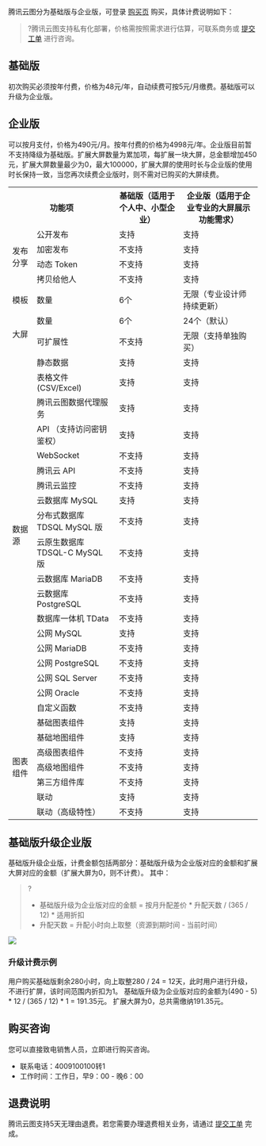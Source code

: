 腾讯云图分为基础版与企业版，可登录 [购买页](http://yuntu.cloud.tencent.com/#/buy) 购买，具体计费说明如下：

>?腾讯云图支持私有化部署，价格需按照需求进行估算，可联系商务或 [提交工单](https://console.cloud.tencent.com/workorder/category) 进行咨询。

## 基础版
初次购买必须按年付费，价格为48元/年，自动续费可按5元/月缴费。基础版可以升级为企业版。

## 企业版
可以按月支付，价格为490元/月。按年付费的价格为4998元/年。企业版目前暂不支持降级为基础版。扩展大屏数量为累加项，每扩展一块大屏，总金额增加450元，扩展大屏数量最少为0，最大100000，扩展大屏的使用时长与企业版的使用时长保持一致，当您再次续费企业版时，则不需对已购买的大屏续费。

<table >
<tr><th colspan="2">功能项</th><th>基础版（适用于个人中、小型企业）</th><th>企业版（适用于企业专业的大屏展示功能需求）</th></tr>
<tr>
<td  rowspan="4">发布分享</td>
<td>公开发布</td><td>支持</td><td>支持</td></tr>
<tr>
<td>加密发布</td><td>不支持</td><td>支持</td></tr>
<tr>
<td>动态 Token</td><td>不支持</td><td>支持</td></tr>
<tr>
<td>拷贝给他人</td><td>不支持</td><td>支持</td></tr>
<tr>
<td>模板</td>
<td>数量</td><td>6个</td><td>无限（专业设计师持续更新）</td></tr>
<tr>
<td rowspan="2">大屏</td>
<td>数量</td><td>6个</td><td>24个（默认）</td></tr>
<tr>
<td>可扩展性</td><td>不支持</td><td>无限（支持单独购买）</td></tr>
<tr>
<td rowspan="19">数据源</td>
<td>静态数据</td><td>支持</td><td>支持</td></tr>
<tr>
<td>表格文件 (CSV/Excel)</td><td>支持</td><td>支持</td></tr>
<tr>
<td>腾讯云图数据代理服务	</td><td>支持</td><td>支持</td></tr>
<tr>
<td>API （支持访问密钥鉴权）</td><td>支持</td><td>支持</td></tr>
<tr>
<td>WebSocket</td><td>不支持</td><td>支持</td></tr>
<tr>
<td>腾讯云 API</td><td>不支持</td><td>支持</td></tr>
<tr>
<td>腾讯云监控</td><td>不支持</td><td>支持</td></tr>
<tr>
<td>云数据库 MySQL</td><td>支持</td><td>支持</td></tr>
<tr>
<td>分布式数据库 TDSQL MySQL 版</td><td>不支持</td><td>支持</td></tr>
<tr>
<td>云原生数据库 TDSQL-C MySQL 版</td><td>不支持</td><td>支持</td></tr>
<tr>
<td>云数据库 MariaDB</td><td>不支持</td><td>支持</td></tr>
<tr>
<td>云数据库 PostgreSQL</td><td>不支持</td><td>支持</td></tr>
<tr>
<td>数据库一体机 TData</td><td>不支持</td><td>支持</td></tr>
<tr>
<td>公网 MySQL</td><td>支持</td><td>支持</td></tr>
<tr>
<td>公网 MariaDB</td><td>不支持</td><td>支持</td></tr>
<tr>
<td>公网 PostgreSQL</td><td>不支持</td><td>支持</td></tr>
<tr>
<td>公网 SQL Server</td><td>不支持</td><td>支持</td></tr>
<tr>
<td>公网 Oracle</td><td>不支持</td><td>支持</td></tr>
<tr>
<td>自定义函数</td><td>不支持</td><td>支持</td></tr>
<tr>
<td rowspan="7">图表组件</td>
<td>基础图表组件</td><td>支持</td><td>支持</td></tr>
<tr>
<td>基础地图组件</td><td>支持</td><td>支持</td></tr>
<tr>
<td>高级图表组件</td><td>不支持</td><td>支持</td></tr>
<tr>
<td>高级地图组件</td><td>不支持</td><td>支持</td></tr>
<tr>
<td>第三方组件库</td><td>不支持</td><td>支持</td></tr>
<tr>
<td>联动</td><td>支持</td><td>支持</td></tr>
<tr>
<td>联动（高级特性）</td><td>不支持</td><td>支持</td></tr>
</table>

## 基础版升级企业版
基础版升级企业版，计费金额包括两部分：基础版升级为企业版对应的金额和扩展大屏对应的金额（扩展大屏为0，则不计费）。
其中：
>?
>- 基础版升级为企业版对应的金额 = 按月升配差价 \* 升配天数 / (365 / 12) \* 适用折扣
>- 升配天数 = 升配小时向上取整（资源到期时间 - 当前时间）

![](https://main.qcloudimg.com/raw/e5802189bf68f3f79b541066898cb3d5.png)

### 升级计费示例
用户购买基础版剩余280小时，向上取整280 / 24 = 12天，此时用户进行升级，不进行扩屏，该时间范围内折扣为1。
基础版升级为企业版对应的金额为(490 - 5) \* 12 / (365 / 12) \* 1 = 191.35元。
扩展大屏为0，总共需缴纳191.35元。

## 购买咨询
您可以直接致电销售人员，立即进行购买咨询。
- 联系电话：4009100100转1
- 工作时间：工作日，早9：00 - 晚6：00

## 退费说明
腾讯云图支持5天无理由退费。若您需要办理退费相关业务，请通过 [提交工单](https://console.cloud.tencent.com/workorder/category) 完成。
